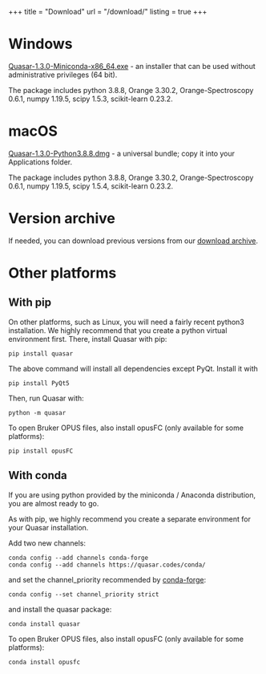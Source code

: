 +++
title = "Download"
url = "/download/"
listing = true
+++

Windows
=======

[Quasar-1.3.0-Miniconda-x86_64.exe](https://download.biolab.si/download/files/quasar/Quasar-1.3.0-Miniconda-x86_64.exe) - an
installer that can be used without administrative privileges (64 bit).

The package includes python 3.8.8,
Orange 3.30.2, Orange-Spectroscopy 0.6.1, numpy 1.19.5,
scipy 1.5.3, scikit-learn 0.23.2.

macOS
=====

[Quasar-1.3.0-Python3.8.8.dmg](https://download.biolab.si/download/files/quasar/Quasar-1.3.0-Python3.8.8.dmg) - a universal
bundle; copy it into your Applications folder.

The package includes python 3.8.8,
Orange 3.30.2, Orange-Spectroscopy 0.6.1, numpy 1.19.5,
scipy 1.5.4, scikit-learn 0.23.2.

Version archive
===============

If needed, you can download previous versions from our [download archive](https://download.biolab.si/download/files/quasar/).

Other platforms
===============

With pip
--------

On other platforms, such as Linux, you will need a fairly recent python3 installation.
We highly recommend that you create a python virtual environment first. 
There, install Quasar with pip:

    pip install quasar
    
The above command will install all dependencies except PyQt. Install it with

    pip install PyQt5

Then, run Quasar with:

    python -m quasar

To open Bruker OPUS files, also install opusFC (only available for some platforms):

    pip install opusFC

With conda
----------

If you are using python provided by the miniconda / Anaconda distribution, you are almost ready to go.

As with pip, we highly recommend you create a separate environment for your Quasar installation.

Add two new channels:

    conda config --add channels conda-forge
    conda config --add channels https://quasar.codes/conda/

and set the channel_priority recommended by [conda-forge](https://conda-forge.org/docs/user/tipsandtricks.html#how-to-fix-it):

    conda config --set channel_priority strict

and install the quasar package:

    conda install quasar

To open Bruker OPUS files, also install opusFC (only available for some platforms):

    conda install opusfc

